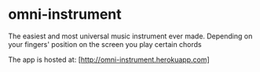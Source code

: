 omni-instrument
===============

The easiest and most universal music instrument ever made. Depending on your fingers' position on the screen you play certain chords

The app is hosted at: [http://omni-instrument.herokuapp.com]